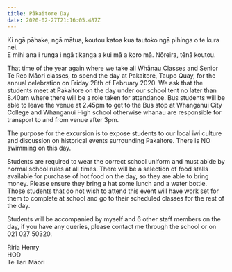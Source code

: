 ```yaml
---
title: Pākaitore Day
date: 2020-02-27T21:16:05.487Z
---
```

Ki ngā pāhake, ngā mātua, koutou katoa kua tautoko ngā pihinga o te kura nei.  
E mihi ana i runga i ngā tikanga a kui mā a koro mā. Nōreira, tēnā koutou.
 
That time of the year again where we take all Whānau Classes and Senior Te Reo Māori classes, to spend the day at Pakaitore, Taupo Quay, for the annual celebration on Friday 28th of February 2020. We ask that the students meet at Pakaitore on the day under our school tent no later than 8.40am where there will be a role taken for attendance. Bus students will be able to leave the venue at 2.45pm to get to the Bus stop at Whanganui City College and Whanganui High school otherwise whanau are responsible for transport to and from venue after 3pm.
 
The purpose for the excursion is to expose students to our local iwi culture and discussion on historical events surrounding Pakaitore. There is NO swimming on this day.
 
Students are required to wear the correct school uniform and must abide by normal school rules at all times. There will be a selection of food stalls available for purchase of hot food on the day, so they are able to bring money. Please ensure they bring a hat some lunch and a water bottle. Those students that do not wish to attend this event will have work set for them to complete at school and go to their scheduled classes for the rest of the day.
 
Students will be accompanied by myself and 6 other staff members on the day, if you have any queries, please contact me through the school or on 021 027 50320.
 
Riria Henry  
HOD  
Te Tari Māori 
